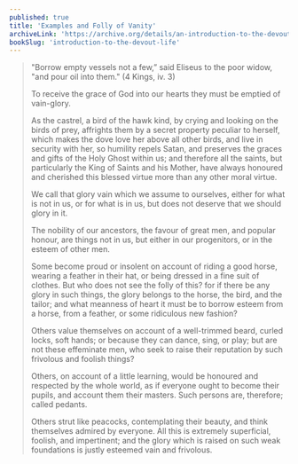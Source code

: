 ```yaml
---
published: true
title: 'Examples and Folly of Vanity'
archiveLink: 'https://archive.org/details/an-introduction-to-the-devout-life/page/103?view=theater'
bookSlug: 'introduction-to-the-devout-life'
---
```


> "Borrow empty vessels not a few,” said Eliseus to the poor widow, "and pour oil into them." (4 Kings, iv. 3)
>
> To receive the grace of God into our hearts they must be emptied of vain-glory.
>
> As the castrel, a bird of the hawk kind, by crying and looking on the birds of prey, affrights them by a secret property peculiar to herself, which makes the dove love her above all other birds, and live in security with her, so humility repels Satan, and preserves the graces and gifts of the Holy Ghost within us; and therefore all the saints, but particularly the King of Saints and his Mother, have always honoured and cherished this blessed virtue more than any other moral virtue.
>
> We call that glory vain which we assume to ourselves, either for what is not in us, or for what is in us, but does not deserve that we should glory in it.
>
> The nobility of our ancestors, the favour of great men, and popular honour, are things not in us, but either in our progenitors, or in the esteem of other men.
>
> Some become proud or insolent on account of riding a good horse, wearing a feather in their hat, or being dressed in a fine suit of clothes. But who does not see the folly of this? for if there be any glory in such things, the glory belongs to the horse, the bird, and the tailor; and what meanness of heart it must be to borrow esteem from a horse, from a feather, or some ridiculous new fashion?
>
> Others value themselves on account of a well-trimmed beard, curled locks, soft hands; or because they can dance, sing, or play; but are not these effeminate men, who seek to raise their reputation by such frivolous and foolish things?
>
> Others, on account of a little learning, would be honoured and respected by the whole world, as if everyone ought to become their pupils, and account them their masters. Such persons are, therefore; called pedants.
>
> Others strut like peacocks, contemplating their beauty, and think themselves admired by everyone. All this is extremely superficial, foolish, and impertinent; and the glory which is raised on such weak foundations is justly esteemed vain and frivolous.